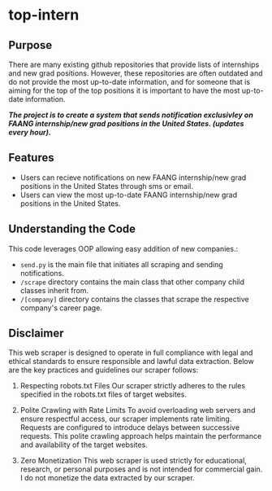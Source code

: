 # top-intern

## Purpose
There are many existing github repositories that provide lists of internships and new grad positions. However, these repositories are often outdated and do not provide the most up-to-date information, and for someone that is aiming for the top of the top positions it is important to have the most up-to-date information.

_**The project is to create a system that sends notification exclusivley on FAANG internship/new grad positions in the United States. (updates every hour).**_

## Features
- Users can recieve notifications on new FAANG internship/new grad positions in the United States through sms or email.
- Users can view the most up-to-date FAANG internship/new grad positions in the United States.

## Understanding the Code
This code leverages OOP allowing easy addition of new companies.:

- `send.py` is the main file that initiates all scraping and sending notifications.
- `/scrape` directory contains the main class that other company child classes inherit from.
- `/[company]` directory contains the classes that scrape the respective company's career page.

## Disclaimer
This web scraper is designed to operate in full compliance with legal and ethical standards to ensure responsible and lawful data extraction. Below are the key practices and guidelines our scraper follows:

1. Respecting robots.txt Files
Our scraper strictly adheres to the rules specified in the robots.txt files of target websites. 

2. Polite Crawling with Rate Limits
To avoid overloading web servers and ensure respectful access, our scraper implements rate limiting. Requests are configured to introduce delays between successive requests. This polite crawling approach helps maintain the performance and availability of the target websites.

3. Zero Monetization
This web scraper is used strictly for educational, research, or personal purposes and is not intended for commercial gain. I do not monetize the data extracted by our scraper. 